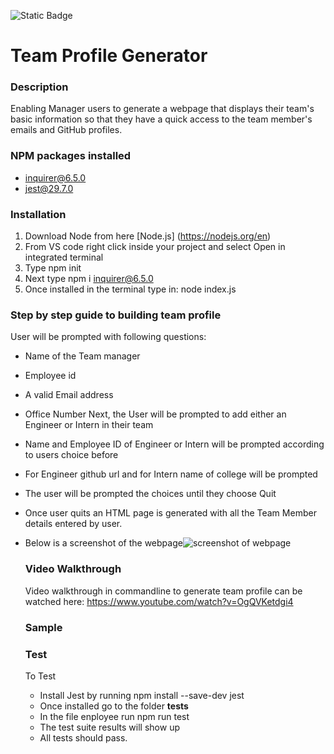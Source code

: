 ![Static Badge](https://img.shields.io/badge/NPM-6.5.0-blue)

# Team Profile Generator
### Description
Enabling Manager users  to generate a webpage that displays their team's basic information so that they have a quick access to the team member's emails and GitHub profiles.

### NPM packages installed
-  inquirer@6.5.0
-  jest@29.7.0

### Installation
 1. Download Node from here [Node.js] (https://nodejs.org/en)
 2. From VS code right click inside your project and select Open in integrated terminal
 3. Type npm init
 4. Next type npm i inquirer@6.5.0
 5. Once installed in the terminal type in: node index.js

 ### Step by step guide to building team profile
 User will be prompted with following questions:
 - Name of the Team manager
 - Employee id
 - A valid Email address
 - Office Number
Next, the User will be prompted to add either an Engineer or Intern in their team
- Name and Employee ID of Engineer or Intern will be prompted according to users choice before
- For Engineer github url and for Intern name of college will be prompted
- The user will be prompted the choices until they choose Quit
- Once user quits an HTML page is generated with all the Team Member details entered by user.
- Below is a screenshot of the webpage![screenshot of webpage](https://github.com/sumzulfikar/Team-Profile-Generator/assets/150956638/e19f01df-9184-43c7-9da5-b44d2e703447)

  ### Video Walkthrough
  Video walkthrough in commandline to generate team profile can be watched here:
  https://www.youtube.com/watch?v=OgQVKetdgi4
  
  ### Sample
  ### Test
  To Test
  - Install Jest  by running npm install --save-dev jest
  - Once installed go to the folder __tests__
  - In the file enployee run npm run test
  - The test suite results will show up
  - All tests should pass.
